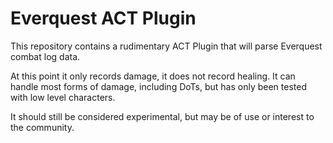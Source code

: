﻿Everquest ACT Plugin
====================
This repository contains a rudimentary ACT Plugin that will parse Everquest combat log data.

At this point it only records damage, it does not record healing.  It can handle most forms of damage, including DoTs, but has only been tested with low level characters.  

It should still be considered experimental, but may be of use or interest to the community. 